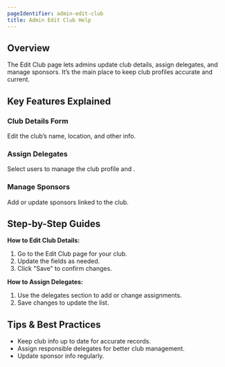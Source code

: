 ```yaml
---
pageIdentifier: admin-edit-club
title: Admin Edit Club Help
---
```


## Overview
The Edit Club page lets admins update club details, assign delegates, and manage sponsors. It’s the main place to keep club profiles accurate and current.

## Key Features Explained
### Club Details Form
Edit the club’s name, location, and other info.

### Assign Delegates
Select users to manage the club profile and .

### Manage Sponsors
Add or update sponsors linked to the club.

## Step-by-Step Guides
**How to Edit Club Details:**
1. Go to the Edit Club page for your club.
2. Update the fields as needed.
3. Click "Save" to confirm changes.

**How to Assign Delegates:**
1. Use the delegates section to add or change assignments.
2. Save changes to update the list.

## Tips & Best Practices
- Keep club info up to date for accurate records.
- Assign responsible delegates for better club management.
- Update sponsor info regularly.
